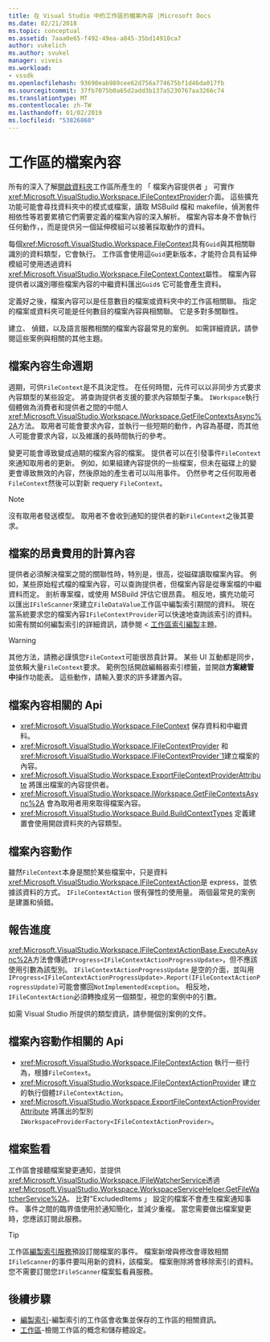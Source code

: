 ```yaml
---
title: 在 Visual Studio 中的工作區的檔案內容 |Microsoft Docs
ms.date: 02/21/2018
ms.topic: conceptual
ms.assetid: 7aaa0e65-f492-49ea-a845-35bd14910ca7
author: vukelich
ms.author: svukel
manager: viveis
ms.workload:
- vssdk
ms.openlocfilehash: 93690eab989cee62d756a774675bf1d46da017fb
ms.sourcegitcommit: 37fb7075b0a65d2add3b137a5230767aa3266c74
ms.translationtype: MT
ms.contentlocale: zh-TW
ms.lasthandoff: 01/02/2019
ms.locfileid: "53826860"
---
```

# <a name="workspace-file-contexts"></a>工作區的檔案內容

所有的深入了解[開啟資料夾](../ide/develop-code-in-visual-studio-without-projects-or-solutions.md)工作區所產生的 「 檔案內容提供者 」 可實作<xref:Microsoft.VisualStudio.Workspace.IFileContextProvider>介面。 這些擴充功能可能會尋找資料夾中的模式或檔案，讀取 MSBuild 檔和 makefile，偵測套件相依性等若要累積它們需要定義的檔案內容的深入解析。 檔案內容本身不會執行任何動作，，而是提供另一個延伸模組可以接著採取動作的資料。

每個<xref:Microsoft.VisualStudio.Workspace.FileContext>具有`Guid`與其相關聯識別的資料類型，它會執行。 工作區會使用這`Guid`更新版本，才能符合具有延伸模組可使用透過資料<xref:Microsoft.VisualStudio.Workspace.FileContext.Context>屬性。 檔案內容提供者以識別哪些檔案內容的中繼資料匯出`Guid`s 它可能會產生資料。

定義好之後，檔案內容可以是任意數目的檔案或資料夾中的工作區相關聯。 指定的檔案或資料夾可能是任何數目的檔案內容與相關聯。 它是多對多關聯性。

建立、 偵錯，以及語言服務相關的檔案內容最常見的案例。 如需詳細資訊，請參閱這些案例與相關的其他主題。

## <a name="file-context-lifecycle"></a>檔案內容生命週期

週期，可供`FileContext`是不具決定性。 在任何時間，元件可以以非同步方式要求內容類型的某些設定。 將查詢提供者支援的要求內容類型子集。 `IWorkspace`執行個體做為消費者和提供者之間的中間人<xref:Microsoft.VisualStudio.Workspace.IWorkspace.GetFileContextsAsync%2A>方法。 取用者可能會要求內容，並執行一些短期的動作，內容為基礎，而其他人可能會要求內容，以及維護的長時間執行的參考。 

變更可能會導致變成過期的檔案內容的檔案。 提供者可以在引發事件`FileContext`來通知取用者的更新。 例如，如果組建內容提供的一些檔案，但未在磁碟上的變更會導致無效的內容，然後原始的產生者可以叫用事件。 仍然參考之任何取用者`FileContext`然後可以對新 requery `FileContext`。

>[!NOTE]
>沒有取用者發送模型。 取用者不會收到通知的提供者的新`FileContext`之後其要求。

## <a name="expensive-file-context-computations"></a>檔案的昂貴費用的計算內容

提供者必須解決檔案之間的關聯性時，特別是，很高，從磁碟讀取檔案內容。 例如，某些原始程式檔的檔案內容，可以查詢提供者，但檔案內容是從專案檔的中繼資料而定。 剖析專案檔，或使用 MSBuild 評估它很昂貴。 相反地，擴充功能可以匯出`IFileScanner`來建立`FileDataValue`工作區中編製索引期間的資料。 現在當系統要求您的檔案內容`IFileContextProvider`可以快速地查詢該索引的資料。 如需有關如何編製索引的詳細資訊，請參閱 <<c0> [ 工作區索引編製](workspace-indexing.md)主題。

>[!WARNING]
>其他方法，請務必謹慎您`FileContext`可能很昂貴計算。 某些 UI 互動都是同步，並依賴大量`FileContext`要求。 範例包括開啟編輯器索引標籤，並開啟**方案總管 中**操作功能表。 這些動作，請輸入要求的許多建置內容。

## <a name="file-context-related-apis"></a>檔案內容相關的 Api

- <xref:Microsoft.VisualStudio.Workspace.FileContext> 保存資料和中繼資料。
- <xref:Microsoft.VisualStudio.Workspace.IFileContextProvider> 和<xref:Microsoft.VisualStudio.Workspace.IFileContextProvider`1>建立檔案的內容。
- <xref:Microsoft.VisualStudio.Workspace.ExportFileContextProviderAttribute> 將匯出檔案的內容提供者。
- <xref:Microsoft.VisualStudio.Workspace.IWorkspace.GetFileContextsAsync%2A> 會為取用者用來取得檔案內容。
- <xref:Microsoft.VisualStudio.Workspace.Build.BuildContextTypes> 定義建置會使用開啟資料夾的內容類型。

## <a name="file-context-actions"></a>檔案內容動作

雖然`FileContext`本身是關於某些檔案中，只是資料<xref:Microsoft.VisualStudio.Workspace.IFileContextAction>是 express，並依據該資料的方式。 `IFileContextAction` 很有彈性的使用量。 兩個最常見的案例是建置和偵錯。

## <a name="reporting-progress"></a>報告進度

<xref:Microsoft.VisualStudio.Workspace.IFileContextActionBase.ExecuteAsync%2A>方法會傳遞`IProgress<IFileContextActionProgressUpdate>`，但不應該使用引數為該型別。 `IFileContextActionProgressUpdate` 是空的介面，並叫用`IProgress<IFileContextActionProgressUpdate>.Report(IFileContextActionProgressUpdate)`可能會擲回`NotImplementedException`。 相反地，`IFileContextAction`必須轉換成另一個類型，視您的案例中的引數。

如需 Visual Studio 所提供的類型資訊，請參閱個別案例的文件。

## <a name="file-context-action-related-apis"></a>檔案內容動作相關的 Api

- <xref:Microsoft.VisualStudio.Workspace.IFileContextAction> 執行一些行為，根據`FileContext`。
- <xref:Microsoft.VisualStudio.Workspace.IFileContextActionProvider> 建立的執行個體`IFileContextAction`。
- <xref:Microsoft.VisualStudio.Workspace.ExportFileContextActionProviderAttribute> 將匯出的型別`IWorkspaceProviderFactory<IFileContextActionProvider>`。

## <a name="file-watching"></a>檔案監看

工作區會接聽檔案變更通知，並提供<xref:Microsoft.VisualStudio.Workspace.IFileWatcherService>透過<xref:Microsoft.VisualStudio.Workspace.WorkspaceServiceHelper.GetFileWatcherService%2A>。 比對"ExcludedItems 」 設定的檔案不會產生檔案通知事件。 事件之間的臨界值使用於通知簡化，並減少重複。 當您需要做出檔案變更時，您應該訂閱此服務。

>[!TIP]
>工作區[編製索引服務](workspace-indexing.md)預設訂閱檔案的事件。 檔案新增與修改會導致相關`IFileScanner`的事件要叫用新的資料，該檔案。 檔案刪除將會移除索引的資料。 您不需要訂閱您`IFileScanner`檔案監看員服務。

## <a name="next-steps"></a>後續步驟

* [編製索引](workspace-indexing.md)-編製索引的工作區會收集並保存的工作區的相關資訊。
* [工作區](workspaces.md)-檢閱工作區的概念和儲存體設定。
